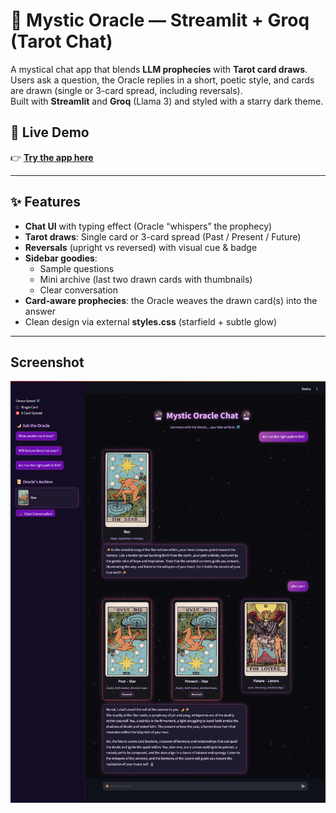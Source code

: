 # 🔮 Mystic Oracle — Streamlit + Groq (Tarot Chat)

A mystical chat app that blends **LLM prophecies** with **Tarot card draws**.  
Users ask a question, the Oracle replies in a short, poetic style, and cards are drawn (single or 3-card spread, including reversals).  
Built with **Streamlit** and **Groq** (Llama 3) and styled with a starry dark theme.


## 🌌 Live Demo

👉 [**Try the app here**](https://oracle-chat-app.streamlit.app/)  

---

## ✨ Features

- **Chat UI** with typing effect (Oracle “whispers” the prophecy)
- **Tarot draws**: Single card or 3-card spread (Past / Present / Future)
- **Reversals** (upright vs reversed) with visual cue & badge
- **Sidebar goodies**:
  - Sample questions
  - Mini archive (last two drawn cards with thumbnails)
  - Clear conversation
- **Card-aware prophecies**: the Oracle weaves the drawn card(s) into the answer
- Clean design via external **styles.css** (starfield + subtle glow)

---

## Screenshot
![chat app](<mystic oracle chat.png>)

